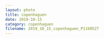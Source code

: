 ```yaml
---
layout: photo
title: copenhaguen
date: 2019-10-15
category: copenhaguen
filename: 2019_10_15_copenhaguen_P1160527
---
```

